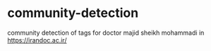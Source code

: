 # community-detection
community detection of tags for doctor majid sheikh mohammadi in https://irandoc.ac.ir/
